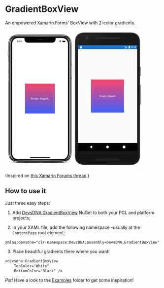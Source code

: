 # GradientBoxView

An empowered Xamarin.Forms' BoxView with 2-color gradients.

![Android & iOS](Screenshots/Screenshots.png)

(Inspired on [this Xamarin Forums thread](https://forums.xamarin.com/discussion/comment/240777/#Comment_240777).)

## How to use it

Just three easy steps:

1. Add [DevsDNA.GradientBoxView](https://www.nuget.org/packages/DevsDNA.GradientBoxView) NuGet to both your PCL and platform projects;

2. In your XAML file, add the following namespace –usually at the `ContentPage` root element:

```xaml
xmlns:devsdna="clr-namespace:DevsDNA;assembly=DevsDNA.GradientBoxView"
```

3. Place beautiful gradients there where you want!

```xaml
<devsdna:GradientBoxView
    TopColor="White"
    BottomColor="Black" />
```

*Pst!* Have a look to the [Examples](Examples/) folder to get some inspiration!
